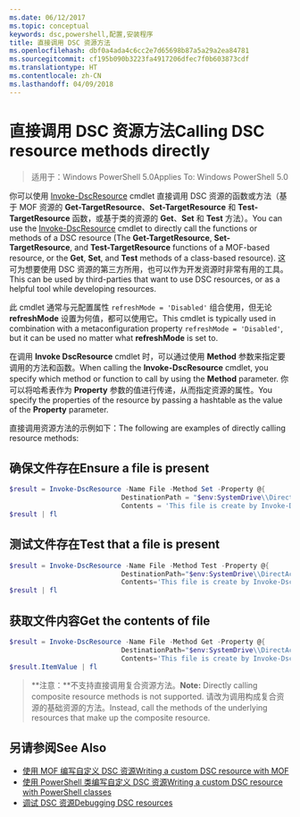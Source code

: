 ```yaml
---
ms.date: 06/12/2017
ms.topic: conceptual
keywords: dsc,powershell,配置,安装程序
title: 直接调用 DSC 资源方法
ms.openlocfilehash: dbf0a4ada4c6cc2e7d65698b87a5a29a2ea84781
ms.sourcegitcommit: cf195b090b3223fa4917206dfec7f0b603873cdf
ms.translationtype: HT
ms.contentlocale: zh-CN
ms.lasthandoff: 04/09/2018
---
```

# <a name="calling-dsc-resource-methods-directly"></a><span data-ttu-id="7875e-103">直接调用 DSC 资源方法</span><span class="sxs-lookup"><span data-stu-id="7875e-103">Calling DSC resource methods directly</span></span>

><span data-ttu-id="7875e-104">适用于：Windows PowerShell 5.0</span><span class="sxs-lookup"><span data-stu-id="7875e-104">Applies To: Windows PowerShell 5.0</span></span>

<span data-ttu-id="7875e-105">你可以使用 [Invoke-DscResource](https://technet.microsoft.com/library/mt517869.aspx) cmdlet 直接调用 DSC 资源的函数或方法（基于 MOF 资源的 **Get-TargetResource**、**Set-TargetResource** 和 **Test-TargetResource** 函数，或基于类的资源的 **Get**、**Set** 和 **Test** 方法）。</span><span class="sxs-lookup"><span data-stu-id="7875e-105">You can use the [Invoke-DscResource](https://technet.microsoft.com/library/mt517869.aspx) cmdlet to directly call the functions or methods of a DSC resource (The **Get-TargetResource**, **Set-TargetResource**, and **Test-TargetResource** functions of a MOF-based resource, or the **Get**, **Set**, and **Test** methods of a class-based resource).</span></span>
<span data-ttu-id="7875e-106">这可为想要使用 DSC 资源的第三方所用，也可以作为开发资源时非常有用的工具。</span><span class="sxs-lookup"><span data-stu-id="7875e-106">This can be used by third-parties that want to use DSC resources, or as a helpful tool while developing resources.</span></span>

<span data-ttu-id="7875e-107">此 cmdlet 通常与元配置属性 `refreshMode = 'Disabled'` 组合使用，但无论 **refreshMode** 设置为何值，都可以使用它。</span><span class="sxs-lookup"><span data-stu-id="7875e-107">This cmdlet is typically used in combination with a metaconfiguration property `refreshMode = 'Disabled'`, but it can be used no matter what **refreshMode** is set to.</span></span>

<span data-ttu-id="7875e-108">在调用 **Invoke DscResource** cmdlet 时，可以通过使用 **Method** 参数来指定要调用的方法和函数。</span><span class="sxs-lookup"><span data-stu-id="7875e-108">When calling the **Invoke-DscResource** cmdlet, you specify which method or function to call by using the **Method** parameter.</span></span> <span data-ttu-id="7875e-109">你可以将哈希表作为 **Property** 参数的值进行传递，从而指定资源的属性。</span><span class="sxs-lookup"><span data-stu-id="7875e-109">You specify the properties of the resource by passing a hashtable as the value of the **Property** parameter.</span></span>

<span data-ttu-id="7875e-110">直接调用资源方法的示例如下：</span><span class="sxs-lookup"><span data-stu-id="7875e-110">The following are examples of directly calling resource methods:</span></span>

## <a name="ensure-a-file-is-present"></a><span data-ttu-id="7875e-111">确保文件存在</span><span class="sxs-lookup"><span data-stu-id="7875e-111">Ensure a file is present</span></span>

```powershell
$result = Invoke-DscResource -Name File -Method Set -Property @{
                            DestinationPath = "$env:SystemDrive\\DirectAccess.txt";
                            Contents = 'This file is create by Invoke-DscResource'} -Verbose
$result | fl
```

## <a name="test-that-a-file-is-present"></a><span data-ttu-id="7875e-112">测试文件存在</span><span class="sxs-lookup"><span data-stu-id="7875e-112">Test that a file is present</span></span>

```powershell
$result = Invoke-DscResource -Name File -Method Test -Property @{
                            DestinationPath="$env:SystemDrive\\DirectAccess.txt";
                            Contents='This file is create by Invoke-DscResource'} -Verbose
$result | fl
```

## <a name="get-the-contents-of-file"></a><span data-ttu-id="7875e-113">获取文件内容</span><span class="sxs-lookup"><span data-stu-id="7875e-113">Get the contents of file</span></span>

```powershell
$result = Invoke-DscResource -Name File -Method Get -Property @{
                            DestinationPath="$env:SystemDrive\\DirectAccess.txt";
                            Contents='This file is create by Invoke-DscResource'} -Verbose
$result.ItemValue | fl
```

><span data-ttu-id="7875e-114">**注意：**不支持直接调用复合资源方法。</span><span class="sxs-lookup"><span data-stu-id="7875e-114">**Note:** Directly calling composite resource methods is not supported.</span></span> <span data-ttu-id="7875e-115">请改为调用构成复合资源的基础资源的方法。</span><span class="sxs-lookup"><span data-stu-id="7875e-115">Instead, call the methods of the underlying resources that make up the composite resource.</span></span>

## <a name="see-also"></a><span data-ttu-id="7875e-116">另请参阅</span><span class="sxs-lookup"><span data-stu-id="7875e-116">See Also</span></span>
- [<span data-ttu-id="7875e-117">使用 MOF 编写自定义 DSC 资源</span><span class="sxs-lookup"><span data-stu-id="7875e-117">Writing a custom DSC resource with MOF</span></span>](authoringResourceMOF.md)
- [<span data-ttu-id="7875e-118">使用 PowerShell 类编写自定义 DSC 资源</span><span class="sxs-lookup"><span data-stu-id="7875e-118">Writing a custom DSC resource with PowerShell classes</span></span>](authoringResourceClass.md)
- [<span data-ttu-id="7875e-119">调试 DSC 资源</span><span class="sxs-lookup"><span data-stu-id="7875e-119">Debugging DSC resources</span></span>](debugResource.md)